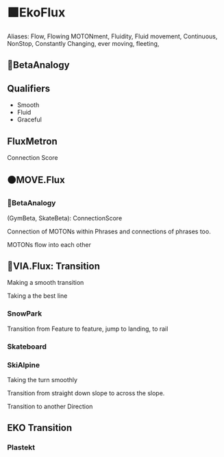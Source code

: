 # 🟩<ekos>EkoFlux</ekos>

Aliases: Flow, Flowing MOTONment, Fluidity, Fluid movement, Continuous, NonStop, Constantly Changing, ever moving, fleeting,

## 🔷<beta>BetaAnalogy</beta>

## Qualifiers

- Smooth
- Fluid
- Graceful

## FluxMetron

Connection Score

## 🟠<motor>MOVE.Flux</motor>

### 🔷<beta>BetaAnalogy</beta>

(GymBeta, SkateBeta): ConnectionScore

Connection of MOTONs within Phrases and connections of phrases too.

MOTONs flow into each other

## 🔻<via>VIA.Flux</via>: Transition

Making a smooth transition

Taking a the best line

### SnowPark

Transition from Feature to feature, jump to landing, to rail

### Skateboard

### SkiAlpine

Taking the turn smoothly

Transition from straight down slope to across the slope.

Transition to another Direction

## EKO Transition

### Plastekt
